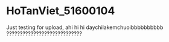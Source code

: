 # HoTanViet_51600104
Just testing for upload, ahi hi hi
daychilakemchuoibbbbbbbbbb
????????????????????????????